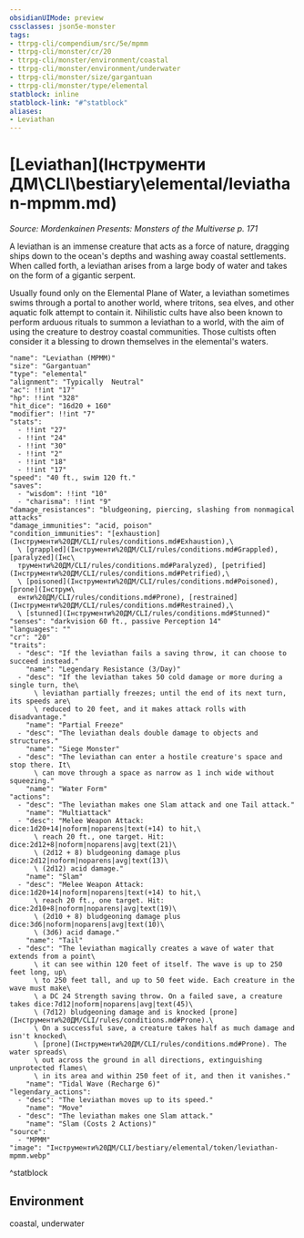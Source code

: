 ```yaml
---
obsidianUIMode: preview
cssclasses: json5e-monster
tags:
- ttrpg-cli/compendium/src/5e/mpmm
- ttrpg-cli/monster/cr/20
- ttrpg-cli/monster/environment/coastal
- ttrpg-cli/monster/environment/underwater
- ttrpg-cli/monster/size/gargantuan
- ttrpg-cli/monster/type/elemental
statblock: inline
statblock-link: "#^statblock"
aliases:
- Leviathan
---
```

# [Leviathan](Інструменти ДМ\CLI\bestiary\elemental/leviathan-mpmm.md)
*Source: Mordenkainen Presents: Monsters of the Multiverse p. 171*  

A leviathan is an immense creature that acts as a force of nature, dragging ships down to the ocean's depths and washing away coastal settlements. When called forth, a leviathan arises from a large body of water and takes on the form of a gigantic serpent.

Usually found only on the Elemental Plane of Water, a leviathan sometimes swims through a portal to another world, where tritons, sea elves, and other aquatic folk attempt to contain it. Nihilistic cults have also been known to perform arduous rituals to summon a leviathan to a world, with the aim of using the creature to destroy coastal communities. Those cultists often consider it a blessing to drown themselves in the elemental's waters.

```statblock
"name": "Leviathan (MPMM)"
"size": "Gargantuan"
"type": "elemental"
"alignment": "Typically  Neutral"
"ac": !!int "17"
"hp": !!int "328"
"hit_dice": "16d20 + 160"
"modifier": !!int "7"
"stats":
  - !!int "27"
  - !!int "24"
  - !!int "30"
  - !!int "2"
  - !!int "18"
  - !!int "17"
"speed": "40 ft., swim 120 ft."
"saves":
  - "wisdom": !!int "10"
  - "charisma": !!int "9"
"damage_resistances": "bludgeoning, piercing, slashing from nonmagical attacks"
"damage_immunities": "acid, poison"
"condition_immunities": "[exhaustion](Інструменти%20ДМ/CLI/rules/conditions.md#Exhaustion),\
  \ [grappled](Інструменти%20ДМ/CLI/rules/conditions.md#Grappled), [paralyzed](Інс\
  трументи%20ДМ/CLI/rules/conditions.md#Paralyzed), [petrified](Інструменти%20ДМ/CLI/rules/conditions.md#Petrified),\
  \ [poisoned](Інструменти%20ДМ/CLI/rules/conditions.md#Poisoned), [prone](Інструм\
  енти%20ДМ/CLI/rules/conditions.md#Prone), [restrained](Інструменти%20ДМ/CLI/rules/conditions.md#Restrained),\
  \ [stunned](Інструменти%20ДМ/CLI/rules/conditions.md#Stunned)"
"senses": "darkvision 60 ft., passive Perception 14"
"languages": ""
"cr": "20"
"traits":
  - "desc": "If the leviathan fails a saving throw, it can choose to succeed instead."
    "name": "Legendary Resistance (3/Day)"
  - "desc": "If the leviathan takes 50 cold damage or more during a single turn, the\
      \ leviathan partially freezes; until the end of its next turn, its speeds are\
      \ reduced to 20 feet, and it makes attack rolls with disadvantage."
    "name": "Partial Freeze"
  - "desc": "The leviathan deals double damage to objects and structures."
    "name": "Siege Monster"
  - "desc": "The leviathan can enter a hostile creature's space and stop there. It\
      \ can move through a space as narrow as 1 inch wide without squeezing."
    "name": "Water Form"
"actions":
  - "desc": "The leviathan makes one Slam attack and one Tail attack."
    "name": "Multiattack"
  - "desc": "Melee Weapon Attack: dice:1d20+14|noform|noparens|text(+14) to hit,\
      \ reach 20 ft., one target. Hit: dice:2d12+8|noform|noparens|avg|text(21)\
      \ (2d12 + 8) bludgeoning damage plus dice:2d12|noform|noparens|avg|text(13)\
      \ (2d12) acid damage."
    "name": "Slam"
  - "desc": "Melee Weapon Attack: dice:1d20+14|noform|noparens|text(+14) to hit,\
      \ reach 20 ft., one target. Hit: dice:2d10+8|noform|noparens|avg|text(19)\
      \ (2d10 + 8) bludgeoning damage plus dice:3d6|noform|noparens|avg|text(10)\
      \ (3d6) acid damage."
    "name": "Tail"
  - "desc": "The leviathan magically creates a wave of water that extends from a point\
      \ it can see within 120 feet of itself. The wave is up to 250 feet long, up\
      \ to 250 feet tall, and up to 50 feet wide. Each creature in the wave must make\
      \ a DC 24 Strength saving throw. On a failed save, a creature takes dice:7d12|noform|noparens|avg|text(45)\
      \ (7d12) bludgeoning damage and is knocked [prone](Інструменти%20ДМ/CLI/rules/conditions.md#Prone).\
      \ On a successful save, a creature takes half as much damage and isn't knocked\
      \ [prone](Інструменти%20ДМ/CLI/rules/conditions.md#Prone). The water spreads\
      \ out across the ground in all directions, extinguishing unprotected flames\
      \ in its area and within 250 feet of it, and then it vanishes."
    "name": "Tidal Wave (Recharge 6)"
"legendary_actions":
  - "desc": "The leviathan moves up to its speed."
    "name": "Move"
  - "desc": "The leviathan makes one Slam attack."
    "name": "Slam (Costs 2 Actions)"
"source":
  - "MPMM"
"image": "Інструменти%20ДМ/CLI/bestiary/elemental/token/leviathan-mpmm.webp"
```
^statblock

## Environment

coastal, underwater